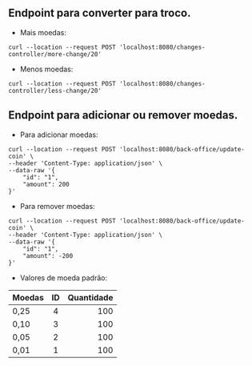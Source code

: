 ## Endpoint para converter para troco.

- Mais moedas:
```
curl --location --request POST 'localhost:8080/changes-controller/more-change/20'
```
- Menos moedas:
```
curl --location --request POST 'localhost:8080/changes-controller/less-change/20'
```

## Endpoint para adicionar ou remover moedas.

- Para adicionar moedas:
```
curl --location --request POST 'localhost:8080/back-office/update-coin' \
--header 'Content-Type: application/json' \
--data-raw '{
    "id": "1",
    "amount": 200
}'
```

- Para remover moedas:
```
curl --location --request POST 'localhost:8080/back-office/update-coin' \
--header 'Content-Type: application/json' \
--data-raw '{
    "id": "1",
    "amount": -200
}'
```

- Valores de moeda padrão:

| Moedas        | ID     | Quantidade  |
| ------------- |:------:| -----:|
| 0,25          | 4      | 100 |
| 0,10          | 3      |   100 |
| 0,05          | 2      |    100 |
| 0,01          | 1      |    100 |
